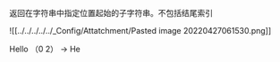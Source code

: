 返回在字符串中指定位置起始的子字符串。不包括结尾索引

![[../../../../../_Config/Attatchment/Pasted image 20220427061530.png]]

Hello （0 2） →  He

